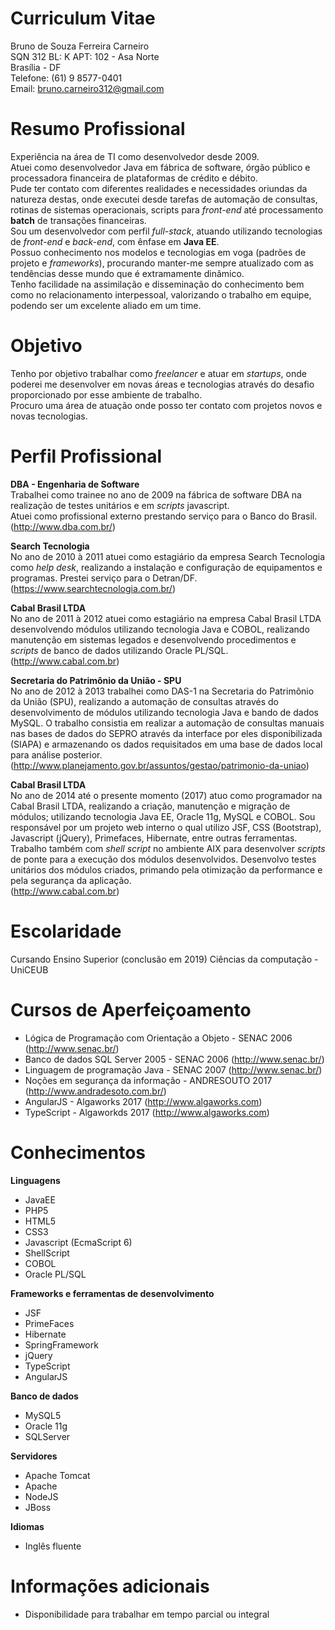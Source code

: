 # Curriculum Vitae

Bruno de Souza Ferreira Carneiro<br/>
SQN 312 BL: K APT: 102 - Asa Norte<br/>
Brasília - DF<br/>
Telefone: (61) 9 8577-0401<br/>
Email: bruno.carneiro312@gmail.com<br/>

# Resumo Profissional

Experiência na área de TI como desenvolvedor desde 2009.<br/>
Atuei como desenvolvedor Java em fábrica de software, órgão público e processadora financeira de plataformas de crédito e débito.<br/>
Pude ter contato com diferentes realidades e necessidades oriundas da natureza destas, onde executei desde tarefas de automação de consultas, rotinas de sistemas operacionais, scripts para <i>front-end</i> até processamento <b>batch</b> de transações financeiras.<br/>
Sou um desenvolvedor com perfil <i>full-stack</i>, atuando utilizando tecnologias de <i>front-end</i> e <i>back-end</i>, com ênfase em <b>Java EE</b>.<br/>
Possuo conhecimento nos modelos e tecnologias em voga (padrões de projeto e <i>frameworks</i>), procurando manter-me sempre atualizado com as tendências desse mundo que é extramamente dinâmico.<br/>
Tenho facilidade na assimilação e disseminação do conhecimento bem como no relacionamento interpessoal, valorizando o trabalho em equipe, podendo ser um excelente aliado em um time.

# Objetivo

Tenho por objetivo trabalhar como <i>freelancer</i> e atuar em <i>startups</i>, onde poderei me desenvolver em novas áreas e tecnologias através do desafio proporcionado por esse ambiente de trabalho.<br/>
Procuro uma área de atuação onde posso ter contato com projetos novos e novas tecnologias.

# Perfil Profissional

<b>DBA - Engenharia de Software</b><br/>
Trabalhei como trainee no ano de 2009 na fábrica de software DBA na realização de testes unitários e em <i>scripts</i> javascript.<br/> Atuei como profissional externo prestando serviço para o Banco do Brasil.<br/>
(<a href="http://www.dba.com.br/">http://www.dba.com.br/</a>)

<b>Search Tecnologia</b><br/>
No ano de 2010 à 2011 atuei como estagiário da empresa Search Tecnologia como <i>help desk</i>, realizando a instalação e configuração de equipamentos e programas. Prestei serviço para o Detran/DF.<br/>
(<a href="https://www.searchtecnologia.com.br/">https://www.searchtecnologia.com.br/</a>)

<b>Cabal Brasil LTDA</b><br/>
No ano de 2011 à 2012 atuei como estagiário na empresa Cabal Brasil LTDA desenvolvendo módulos utilizando tecnologia Java e COBOL, realizando manutenção em sistemas legados e desenvolvendo procedimentos e <i>scripts</i> de banco de dados utilizando Oracle PL/SQL.<br/>
(<a href="http://www.cabal.com.br">http://www.cabal.com.br</a>)

<b>Secretaria do Patrimônio da União - SPU</b></br>
No ano de 2012 à 2013 trabalhei como DAS-1 na Secretaria do Patrimônio da União (SPU), realizando a automação de consultas através do desenvolvimento de módulos utilizando tecnologia Java e bando de dados MySQL. O trabalho consistia em realizar a automação de consultas manuais nas bases de dados do SEPRO através da interface por eles disponibilizada (SIAPA) e armazenando os dados requisitados em uma base de dados local para análise posterior.<br/>
(<a href="http://www.planejamento.gov.br/assuntos/gestao/patrimonio-da-uniao">http://www.planejamento.gov.br/assuntos/gestao/patrimonio-da-uniao</a>)

<b>Cabal Brasil LTDA</b><br/>
No ano de 2014 até o presente momento (2017) atuo como programador na Cabal Brasil LTDA, realizando a criação, manutenção e migração de módulos; utilizando tecnologia Java EE, Oracle 11g, MySQL e COBOL.
Sou responsável por um projeto web interno o qual utilizo JSF, CSS (Bootstrap), Javascript (jQuery), Primefaces, Hibernate, entre outras ferramentas.
Trabalho também com <i>shell script</i> no ambiente AIX para desenvolver <i>scripts</i> de ponte para a execução dos módulos desenvolvidos.
Desenvolvo testes unitários dos módulos criados, primando pela otimização da performance e pela segurança da aplicação.<br/>
(<a href="http://www.cabal.com.br">http://www.cabal.com.br</a>)

# Escolaridade
Cursando Ensino Superior (conclusão em 2019)
Ciências da computação - UniCEUB

# Cursos de Aperfeiçoamento
- Lógica de Programação com Orientação a Objeto - SENAC 2006 (http://www.senac.br/)
- Banco de dados SQL Server 2005 - SENAC 2006 (http://www.senac.br/)
- Linguagem de programação Java - SENAC 2007 (http://www.senac.br/)
- Noções em segurança da informação - ANDRESOUTO 2017 (http://www.andradesoto.com.br/)
- AngularJS - Algaworks 2017 (http://www.algaworks.com)
- TypeScript - Algaworkds 2017 (http://www.algaworks.com)

# Conhecimentos
<b>Linguagens</b>
- JavaEE
- PHP5
- HTML5
- CSS3
- Javascript (EcmaScript 6)
- ShellScript
- COBOL
- Oracle PL/SQL

<b>Frameworks e ferramentas de desenvolvimento</b>
- JSF
- PrimeFaces
- Hibernate
- SpringFramework
- jQuery
- TypeScript
- AngularJS

<b>Banco de dados</b>
- MySQL5
- Oracle 11g
- SQLServer

<b>Servidores</b>
- Apache Tomcat
- Apache
- NodeJS
- JBoss

<b>Idiomas</b>
- Inglês fluente

# Informações adicionais
- Disponibilidade para trabalhar em tempo parcial ou integral
